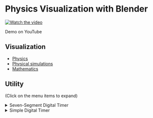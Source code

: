 # Physics Visualization with Blender

[![Watch the video](https://img.youtube.com/vi/VYyuJVpb2LU/default.jpg)](https://youtu.be/VYyuJVpb2LU)

Demo on YouTube

## Visualization

- [Physics](./Physics)
- [Physical simulations](./Simulation)
- [Mathematics](./Mathematics)

## Utility

(Click on the menu items to expand)

<details><summary>Seven-Segment Digital Timer</summary>

[Blender file](Util/seven_segment.blend)

This digital timer animation, which was generated by a Python script on Blender, can be inserted into physical animations to show elapsed time from the start.

https://user-images.githubusercontent.com/11053654/207276813-fa64358f-e990-455d-bcb9-a943714190fe.mp4
  
 </details>

<details><summary>Simple Digital Timer</summary>

[Blender file](Util/timer.blend)

This is a simple timer with a Python script.

<img src="Util/timer.jpg" width=600>

</details>
